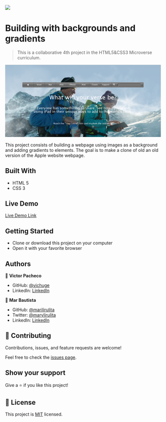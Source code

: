 ![](https://img.shields.io/badge/Microverse-blueviolet)

# Building with backgrounds and gradients

> This is a collaborative 4th project in the HTML5&CSS3 Microverse curriculum.

![screenshot](./assets/img/apple_page.png)

This project consists of building a webpage using images as a background and adding gradients to elements. The goal is to make a clone of old an old version of the Apple website webpage.

## Built With

- HTML 5
- CSS 3

## Live Demo

[Live Demo Link](https://raw.githack.com/vichuge/4-Building-with-Backgrounds-and-Gradients/feature-1/index.html)


## Getting Started

- Clone or download this project on your computer
- Open it with your favorite browser

## Authors

👤 **Victor Pacheco**

- GitHub: [@vichuge](https://github.com/vichuge)
- LinkedIn: [LinkedIn](https://www.linkedin.com/in/victor-pacheco-7946aab2/)

👤 **Mar Bautista**

- GitHub: [@marilirulita](https://github.com/marilirulita)
- Twitter: [@marylirulita](https://twitter.com/marylirulita)
- LinkedIn: [LinkedIn](https://www.linkedin.com/in/mar-y-sol-bautista-alvarez-5a6894151/)

## 🤝 Contributing

Contributions, issues, and feature requests are welcome!

Feel free to check the [issues page](https://github.com/vichuge/4-Building-with-Backgrounds-and-Gradients/issues).

## Show your support

Give a ⭐️ if you like this project!

## 📝 License

This project is [MIT](https://github.com/vichuge/4-Building-with-Backgrounds-and-Gradients/blob/main/LICENSE) licensed.
